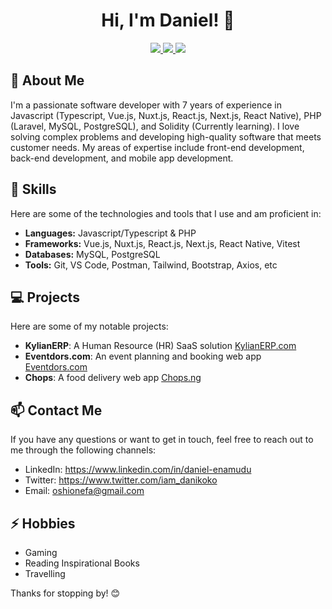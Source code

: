 <h1 align="center">Hi, I'm Daniel! 👋</h1>
<p align="center">
  <a href="https://www.linkedin.com/in/daniel-enamudu" target="_blank">
    <img src="https://img.shields.io/badge/-LinkedIn-blue?style=flat&logo=Linkedin&logoColor=white">
  </a>
  <a href="https://twitter.com/iam_danikoko" target="_blank">
    <img src="https://img.shields.io/badge/-Twitter-1DA1F2?style=flat&logo=Twitter&logoColor=white">
  </a>
  <a href="https://danikoko.github.io" target="_blank">
    <img src="https://img.shields.io/badge/-Website-green?style=flat">
  </a>
</p>

## 🚀 About Me

I'm a passionate software developer with 7 years of experience in Javascript (Typescript, Vue.js, Nuxt.js, React.js, Next.js, React Native), PHP (Laravel, MySQL, PostgreSQL), and Solidity (Currently learning). I love solving complex problems and developing high-quality software that meets customer needs. My areas of expertise include front-end development, back-end development, and mobile app development.

## 🔧 Skills

Here are some of the technologies and tools that I use and am proficient in:

- **Languages:** Javascript/Typescript & PHP
- **Frameworks:** Vue.js, Nuxt.js, React.js, Next.js, React Native, Vitest
- **Databases:** MySQL, PostgreSQL
- **Tools:** Git, VS Code, Postman, Tailwind, Bootstrap, Axios, etc

## 💻 Projects

Here are some of my notable projects:

- **KylianERP**: A Human Resource (HR) SaaS solution <a href="https://kylianerp.com" target="_blank">KylianERP.com</a>
- **Eventdors.com**: An event planning and booking web app <a href="https://eventdors.com" target="_blank">Eventdors.com</a>
- **Chops**: A food delivery web app <a href="https://chops.n" target="_blank">Chops.ng</a>

## 📫 Contact Me

If you have any questions or want to get in touch, feel free to reach out to me through the following channels:

- LinkedIn: <a href="https://www.linkedin.com/in/daniel-enamudu" target="_blank">https://www.linkedin.com/in/daniel-enamudu</a>
- Twitter: <a href="https://www.twitter.com/iam_danikoko" target="_blank">https://www.twitter.com/iam_danikoko</a>
- Email: <a href="mailto:oshionefa@gmail.com" target="_blank">oshionefa@gmail.com</a>

## ⚡ Hobbies

- Gaming
- Reading Inspirational Books
- Travelling

Thanks for stopping by! 😊

